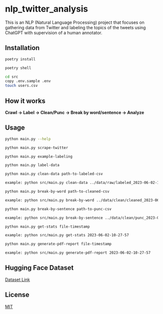 # nlp_twitter_analysis

This is an NLP (Natural Language Processing) project that focuses on gathering data from Twitter and labeling the topics
of
the tweets using ChatGPT with supervision of a human annotator.

## Installation

 ```bash
poetry install
 ``` 

```bash
poetry shell
```

```bash
cd src
copy .env.sample .env
touch users.csv
```

## How it works

**Crawl -> Label -> Clean/Punc -> Break by word/sentence -> Analyze**

## Usage

```bash
python main.py --help
```

```bash
python main.py scrape-twitter
```

```bash
python main.py example-labeling
```

```bash
python main.py label-data
```

```bash
python main.py clean-data path-to-labeled-csv

example: python src/main.py clean-data ../data/raw/labeled_2023-06-02-10-27-57.csv
```

```bash
python main.py break-by-word path-to-cleaned-csv

example: python src/main.py break-by-word ../data/clean/cleaned_2023-06-02-10-27-57.csv
```

```bash
python main.py break-by-sentence path-to-punc-csv

example: python src/main.py break-by-sentence ../data/clean/punc_2023-06-02-10-27-57.csv
```

```bash
python main.py get-stats file-timestamp

example: python src/main.py get-stats 2023-06-02-10-27-57
```

```bash
python main.py generate-pdf-report file-timestamp

example: python src/main.py generate-pdf-report 2023-06-02-10-27-57
```

## Hugging Face Dataset

[Dataset Link](https://huggingface.co/datasets/hamedhf/nlp_twitter_analysis/tree/main)

## License

[MIT](https://choosealicense.com/licenses/mit/)